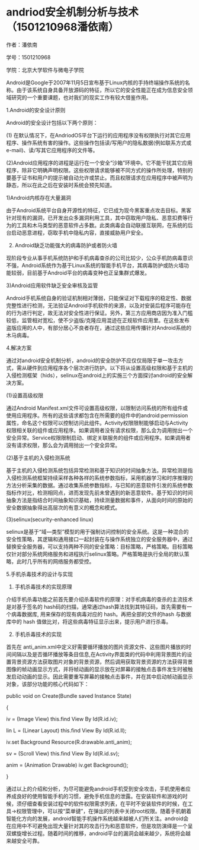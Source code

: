 # andriod安全机制分析与技术 （1501210968潘依南）


作者：潘依南

学号：1501210968

学院：北京大学软件与微电子学院






Android是Google于2007年11月5日宣布基于Linux内核的手持终端操作系统的名称。由于该系统自身具备开放源码的特征，所以它的安全性能正在成为信息安全领域研究的一个重要课题，也对我们的现实工作有较大借鉴作用。

1.Android的安全设计原则

Android的安全设计包括以下两个原则：

(1)	在默认情况下，在AndriodOS平台下运行的应用程序没有权限执行对其它应用程序、操作系统有害的操作。这些操作包括读/写用户的隐私数据(例如联系方式或e-mail)、读/写其它应用程序的文件等。

(2)Android应用程序的进程是运行在一个安全“沙箱”环境中。它不能干扰其它应用程序，除非它明确声明权限。这些权限请求能够被不同方式的操作所处理，特别的要基于证书和用户的提示被自动允许或禁止。而且权限请求在应用程序中被声明为静态，所以在此之后在安装时系统会预先知道。


1)Android内核存在大量漏洞

由于Android系统平台自身开源性的特征，它已成为现今黑客重点攻击目标。黑客针对现有的漏洞，已开发出众多漏洞利用工具，其中窃取用户隐私、恶意扣费等行为的工具和木马类型的恶意软件占多数。此类病毒会自动联接互联网，在系统的后台启动恶意进程，窃取手机中隐私内容，直接威胁用户安全。

2) Android缺乏功能强大的病毒防护或者防火墙

现阶段专业从事手机系统防护和手机病毒查杀的公司比较少，公众手机防病毒意识不强，Android系统作为基于Linux系统的智能手机平台，其病毒防护或防火墙功能较弱，目前基于Android平台的病毒变种也正呈集群式爆发。

3)Android应用软件缺乏安全审核及监管

Android手机系统自身的验证机制相对薄弱，只能保证对下载程序的稳定性、数据完整性进行检测，无法验证Android手机软件的来源，以及对安装后程序可能存在的行为进行判定，故无法对安全性进行保证。另外，第三方应用商店因为准入门槛较低，监管相对宽松，使不少盗版/克隆应用混迹在正规软件应用里。在这些发布盗版应用的人中，有部分居心不良者存在，通过这些应用传播针对Android系统的木马病毒。

4.解决方案

通过对android安全机制分析，android的安全防护不应仅仅局限于单一攻击方式，需从硬件到应用程序各个层次进行防护。以下将从设置高级权限和基于主机的入侵检测框架（hids），selinux在android上的实施三个方面探讨android的安全解决方案。

(1)设置高级权限

通过Android Manifest.xml文件可设置高级权限，以限制访问系统的所有组件或使用应用程序。所有的这些请求都包含在所需要的组件中的android:permission属性，命名这个权限可以控制访问此组件。Activity权限限制能够启动与Activity权限相关联的组件或应用程序。如果调用者没有请求权限，那么会为调用抛出一个安全异常。Service权限限制启动、绑定关联服务的组件或应用程序。如果调用者没有请求权限，那么会为调用抛出一个安全异常。

(2)基于主机的入侵检测系统

基于主机的入侵检测系统包括异常检测和基于知识的时间抽象方法。异常检测是指入侵检测系统框架持续采样各种各样的系统参数指标，采用机器学习和时序推理的方法分析采集的数据。通过收集系统参数指标，与已知的恶意软件引发的系统参数指标作对比，检测相同点，进而发现先前未曾遇到的新恶意软件。基于知识的时间抽象方法是指结合时间抽象知识基础，持续测量数据和事件，从面向时间的原始的安全数据抽象得出高层次的有意义的概念和模式。

(3)selinux(security-enhanced linux)

selinux是基于“域—类型”模型的用于强制访问控制的安全系统。这是一种混合的安全性策略，其逻辑和通用接口一起封装在与操作系统独立的安全服务器中，通过替换安全服务器，可以支持两种不同的安全策略：目标策略，严格策略。目标策略仅针对部分系统网络服务和进程执行selinux策略。严格策略是执行全局的默认策略，此时几乎所有的网络服务都受控。

5.手机杀毒技术的设计与实现

1)	手机杀毒技术的实现原理

介绍手机杀毒功能之前首先要介绍杀毒软件的原理：对手机病毒的查杀的主流技术是对基于签名的 hash码的扫描，通常通过hash算法找到其特征码，首先需要有一个病毒数据库, 用来保存的现有病毒对应的 hash。再把全部的文件的hash 与数据库中的 hash 值做比对，将这些病毒特征显示出来，提示用户进行杀毒。

2)	手机杀毒技术的实现

首先在 anti_anim.xml中定义好需要循环播放的图片资源文件、这些图片播放的时间间隔以及是否循环播放等条目信息,在Activity界面类的代码中利用背景图片的设置背景资源方法获取图片对象的背景资源，然后调用获取背景资源的方法获得背景图像的帧动画显示方式，并将帧动画的显示放在对屏幕的接触点击事件发生时被触发启动动画的显示。因此需要重写屏幕的接触点击事件，并在其中启动帧动画显示对象，该部分功能的核心代码如下：

public void on Create(Bundle saved Instance State) 

 { 
 
   iv = (Image View) this.find View By Id(R.id.iv); 
   
   lin L = (Linear Layout) this.find View By Id(R.id.ll);
   
   iv.set Background Resource(R.drawable.anti_anim); 
   
   sv = (Scroll View) this.find View By Id(R.id.sv); 
   
   anim = (Animation Drawable) iv.get Background(); 
   
}




通过以上的介绍和分析，为尽可能避免android手机受到安全攻击，手机使用者应养成良好的使用智能手机的习惯，避免手机信息的泄露。在安装软件和游戏的时候，须仔细查看安装过程中的软件权限需求列表，在平时不安装软件的时候，在工具->权限管理中，可以按“菜单键”，在弹出的列表中关闭root权限。随着手机朝着智能化方向的发展，android智能手机操作系统越来越被人们所关注。android会在应用中不可避免出现大量针对其的攻击行为和恶意软件，但是攻防演绎是一个呈双螺旋增长过程。随着时间的推移，android平台的漏洞会越来越少，系统将会越来越安全可靠。











